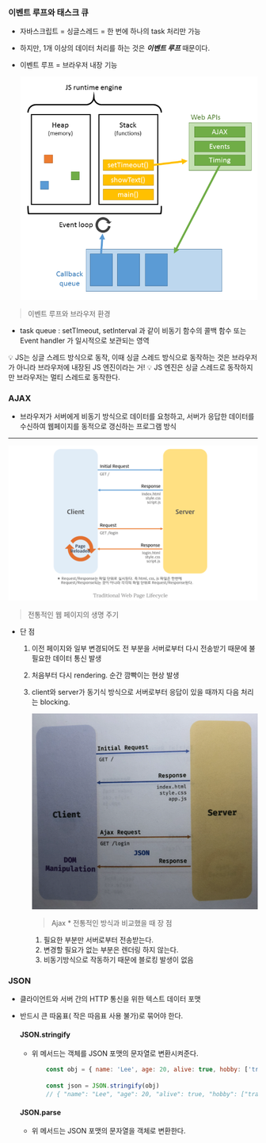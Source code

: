### 이벤트 루프와 태스크 큐  
*  자바스크립트 = 싱글스레드 = 한 번에 하나의 task 처리만 가능
*  하지만, 1개 이상의 데이터 처리를 하는 것은 ***이벤트 루프*** 때문이다.
*  이벤트 루프 = 브라우저 내장 기능

    ![EventLoop](images/../JAVASCRIPT/images/EventLoop.png)
> 이벤트 루프와 브라우저 환경

 * task queue : setTImeout, setInterval 과 같이 비동기 함수의 콜백 함수 또는 Event handler 가 일시적으로 보관되는 영역


💡 JS는 싱글 스레드 방식으로 동작, 이때 싱글 스레드 방식으로 동작하는 것은 브라우저가 아니라 브라우저에 내장된 JS 엔진이라는 거!
💡 JS 엔진은 싱글 스레드로 동작하지만 브라우저는 멀티 스레드로 동작한다.


### AJAX
 * 브라우저가 서버에게 비동기 방식으로 데이터를 요청하고, 서버가 응답한 데이터를 수신하여 웹페이지를 동적으로 갱신하는 프로그램 방식          
  ****
![web_cycle](./JAVASCRIPT/images/Web_life_cycle.png)
> 전통적인 웹 페이지의 생명 주기

   * 단 점
     1. 이전 페이지와 일부 변경되어도 전 부분을 서버로부터 다시 전송받기 때문에 불필요한 데이터 통신 발생
     2. 처음부터 다시 rendering. 순간 깜빡이는 현상 발생
     3. client와 server가 동기식 방식으로 서버로부터 응답이 있을 때까지 다음 처리는 blocking.

   
        ![ajax](./JAVASCRIPT/images/ajax.png)
         > Ajax
    * 전통적인 방식과 비교했을 때 장 점    
        1. 필요한 부분만 서버로부터 전송받는다.
        2. 변경할 필요가 없는 부분은 렌더링 하지 않는다.
        3. 비동기방식으로 작동하기 때문에 블로킹 발생이 없음

### JSON
* 클라이언트와 서버 간의 HTTP 통신을 위한 텍스트 데이터 포맷
* 반드시 큰 따움표( 작은 따음표 사용 불가)로 묶어야 한다.

    #### JSON.stringify
     + 위 메서드는 객체를 JSON 포맷의 문자열로 변환시켜준다.
        
        ```javascript
            const obj = { name: 'Lee', age: 20, alive: true, hobby: ['traveling','tennis']}

            const json = JSON.stringify(obj)
            // { "name": "Lee", "age": 20, "alive": true, "hobby": ["traveling","tennis"]}
        ```

    #### JSON.parse
     + 위 메서드는 JSON 포맷의 문자열을 객체로 변환한다.
        
        